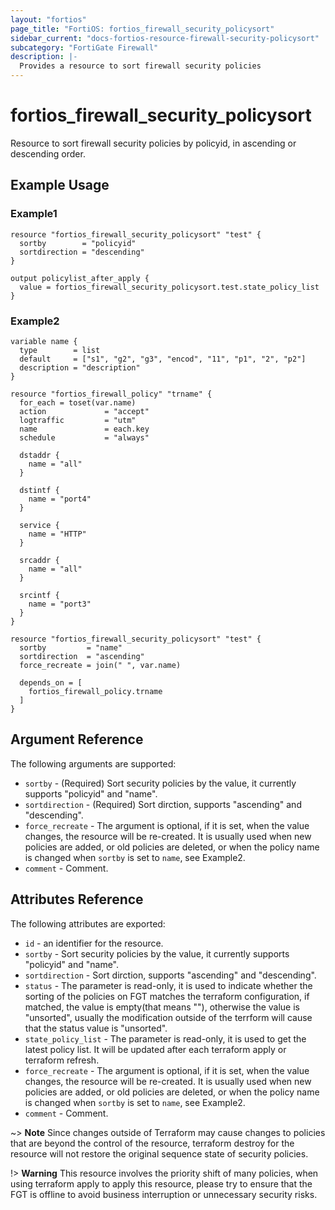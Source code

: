 ```yaml
---
layout: "fortios"
page_title: "FortiOS: fortios_firewall_security_policysort"
sidebar_current: "docs-fortios-resource-firewall-security-policysort"
subcategory: "FortiGate Firewall"
description: |-
  Provides a resource to sort firewall security policies
---
```


# fortios_firewall_security_policysort
Resource to sort firewall security policies by policyid, in ascending or descending order.

## Example Usage

### Example1
```hcl
resource "fortios_firewall_security_policysort" "test" {
  sortby        = "policyid"
  sortdirection = "descending"
}

output policylist_after_apply {
  value = fortios_firewall_security_policysort.test.state_policy_list
}
```

### Example2
```hcl
variable name {
  type        = list
  default     = ["s1", "g2", "g3", "encod", "11", "p1", "2", "p2"]
  description = "description"
}

resource "fortios_firewall_policy" "trname" {
  for_each = toset(var.name)
  action             = "accept"
  logtraffic         = "utm"
  name               = each.key
  schedule           = "always"

  dstaddr {
    name = "all"
  }

  dstintf {
    name = "port4"
  }

  service {
    name = "HTTP"
  }

  srcaddr {
    name = "all"
  }

  srcintf {
    name = "port3"
  }
}

resource "fortios_firewall_security_policysort" "test" {
  sortby         = "name"
  sortdirection  = "ascending"
  force_recreate = join(" ", var.name)

  depends_on = [
    fortios_firewall_policy.trname
  ]
}
```

## Argument Reference
The following arguments are supported:

* `sortby` - (Required) Sort security policies by the value, it currently supports "policyid" and "name".
* `sortdirection` - (Required) Sort dirction, supports "ascending" and "descending".
* `force_recreate` - The argument is optional, if it is set, when the value changes, the resource will be re-created. It is usually used when new policies are added, or old policies are deleted, or when the policy name is changed when `sortby` is set to `name`, see Example2.
* `comment` - Comment.

## Attributes Reference
The following attributes are exported:

* `id` - an identifier for the resource.
* `sortby` - Sort security policies by the value, it currently supports "policyid" and "name".
* `sortdirection` - Sort dirction, supports "ascending" and "descending".
* `status` - The parameter is read-only, it is used to indicate whether the sorting of the policies on FGT matches the terraform configuration, if matched, the value is empty(that means ""), otherwise the value is "unsorted", usually the modification outside of the terrform will cause that the status value is "unsorted".
* `state_policy_list` - The parameter is read-only, it is used to get the latest policy list. It will be updated after each terraform apply or terraform refresh.
* `force_recreate` - The argument is optional, if it is set, when the value changes, the resource will be re-created. It is usually used when new policies are added, or old policies are deleted, or when the policy name is changed when `sortby` is set to `name`, see Example2.
* `comment` - Comment.


~> **Note** Since changes outside of Terraform may cause changes to policies that are beyond the control of the resource, terraform destroy for the resource will not restore the original sequence state of security policies.

!> **Warning** This resource involves the priority shift of many policies, when using terraform apply to apply this resource, please try to ensure that the FGT is offline to avoid business interruption or unnecessary security risks.